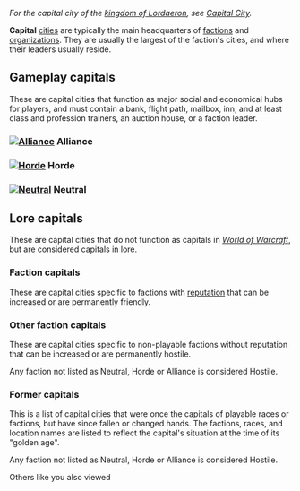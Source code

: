 _For the capital city of the [kingdom of Lordaeron](https://wowpedia.fandom.com/wiki/Lordaeron_(kingdom) "Lordaeron (kingdom)"), see [Capital City](https://wowpedia.fandom.com/wiki/Capital_City "Capital City")._

**Capital** [cities](https://wowpedia.fandom.com/wiki/City "City") are typically the main headquarters of [factions](https://wowpedia.fandom.com/wiki/Faction "Faction") and [organizations](https://wowpedia.fandom.com/wiki/Organization "Organization"). They are usually the largest of the faction's cities, and where their leaders usually reside.

## Gameplay capitals

These are capital cities that function as major social and economical hubs for players, and must contain a bank, flight path, mailbox, inn, and at least class and profession trainers, an auction house, or a faction leader.

###  [![Alliance](https://static.wikia.nocookie.net/wowpedia/images/2/21/Alliance_15.png/revision/latest?cb=20110509070714)](https://wowpedia.fandom.com/wiki/Alliance "Alliance") Alliance

###  [![Horde](https://static.wikia.nocookie.net/wowpedia/images/c/c4/Horde_15.png/revision/latest?cb=20201010153315)](https://wowpedia.fandom.com/wiki/Horde "Horde") Horde

###  [![Neutral](https://static.wikia.nocookie.net/wowpedia/images/c/cb/Neutral_15.png/revision/latest?cb=20110620220434)](https://wowpedia.fandom.com/wiki/Faction "Neutral") Neutral

## Lore capitals

These are capital cities that do not function as capitals in _[World of Warcraft](https://wowpedia.fandom.com/wiki/World_of_Warcraft "World of Warcraft")_, but are considered capitals in lore.

### Faction capitals

These are capital cities specific to factions with [reputation](https://wowpedia.fandom.com/wiki/Reputation "Reputation") that can be increased or are permanently friendly.

### Other faction capitals

These are capital cities specific to non-playable factions without reputation that can be increased or are permanently hostile.

Any faction not listed as Neutral, Horde or Alliance is considered Hostile.

### Former capitals

This is a list of capital cities that were once the capitals of playable races or factions, but have since fallen or changed hands. The factions, races, and location names are listed to reflect the capital's situation at the time of its "golden age".

Any faction not listed as Neutral, Horde or Alliance is considered Hostile.

Others like you also viewed